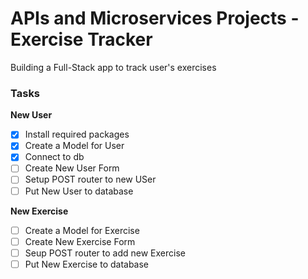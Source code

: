 # APIs and Microservices Projects - Exercise Tracker
Building a Full-Stack app to track user's exercises


### Tasks
**New User**
- [x] Install required packages
- [x] Create a Model for User
- [x] Connect to db
- [ ] Create New User Form
- [ ] Setup POST router to new USer
- [ ] Put New User to database

**New Exercise**
- [ ] Create a Model for Exercise
- [ ] Create New Exercise Form
- [ ] Seup POST router to add new Exercise
- [ ] Put New Exercise to database